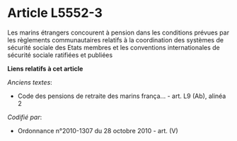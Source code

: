 # Article L5552-3

Les marins étrangers concourent à pension dans les conditions prévues par les règlements communautaires relatifs à la
coordination des systèmes de sécurité sociale des Etats membres et les conventions internationales de sécurité sociale
ratifiées et publiées

**Liens relatifs à cet article**

_Anciens textes_:

  - Code des pensions de retraite des marins frança... - art. L9 (Ab), alinéa 2

_Codifié par_:

  - Ordonnance n°2010-1307 du 28 octobre 2010 - art. (V)
